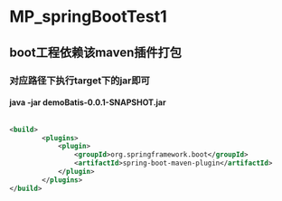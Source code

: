 # MP_springBootTest1

## boot工程依赖该maven插件打包

### 对应路径下执行target下的jar即可

#### java -jar demoBatis-0.0.1-SNAPSHOT.jar

```xml

<build>
        <plugins>
            <plugin>
                <groupId>org.springframework.boot</groupId>
                <artifactId>spring-boot-maven-plugin</artifactId>
            </plugin>
        </plugins>
</build>

```
